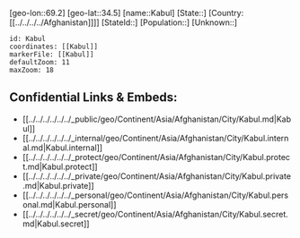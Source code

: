 ﻿---
location: [34.5,69.2]
mapzoom: [7,12] 
mapmarker: city 
type: City
tags:
- geo/City


SpocWebEntityId: 31244
isDeleted: false
confidential: public

---
[geo-lon::69.2]
[geo-lat::34.5]
[name::Kabul]
[State::]
[Country:[[../../../../Afghanistan]]]]
[StateId::]
[Population::]
[Unknown::]


```leaflet
id: Kabul
coordinates: [[Kabul]]
markerFile: [[Kabul]]
defaultZoom: 11 
maxZoom: 18
```


## Confidential Links & Embeds: 
- [[../../../../../../_public/geo/Continent/Asia/Afghanistan/City/Kabul.md|Kabul]] 
- [[../../../../../../_internal/geo/Continent/Asia/Afghanistan/City/Kabul.internal.md|Kabul.internal]] 
- [[../../../../../../_protect/geo/Continent/Asia/Afghanistan/City/Kabul.protect.md|Kabul.protect]] 
- [[../../../../../../_private/geo/Continent/Asia/Afghanistan/City/Kabul.private.md|Kabul.private]] 
- [[../../../../../../_personal/geo/Continent/Asia/Afghanistan/City/Kabul.personal.md|Kabul.personal]] 
- [[../../../../../../_secret/geo/Continent/Asia/Afghanistan/City/Kabul.secret.md|Kabul.secret]] 
